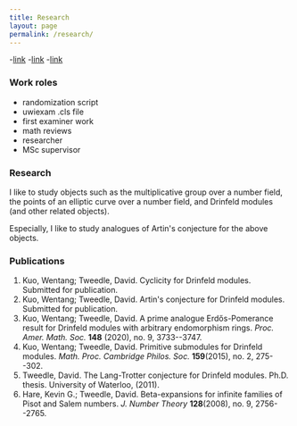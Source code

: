 ```yaml
---
title: Research
layout: page 
permalink: /research/
---
```

-[link](#work-roles)
-[link](#research)
-[link](#publications)

### Work roles
- randomization script
- uwiexam .cls file
- first examiner work
- math reviews
- researcher
- MSc supervisor

### Research
I like to study objects such as the multiplicative group over a number field, the points of an elliptic curve over a number field, and Drinfeld modules (and other related objects).

Especially, I like to study analogues of Artin's conjecture for the above objects.

### Publications

1. Kuo, Wentang; Tweedle, David. Cyclicity for Drinfeld modules. Submitted for publication.
1. Kuo, Wentang; Tweedle, David. Artin's conjecture for Drinfeld modules. Submitted for publication.
1. Kuo, Wentang; Tweedle, David. A prime analogue Erdős-Pomerance result for Drinfeld modules with arbitrary endomorphism rings. *Proc. Amer. Math. Soc.*  **148** (2020), no. 9, 3733--3747.
2. Kuo, Wentang; Tweedle, David. Primitive submodules for Drinfeld modules. *Math. Proc. Cambridge Philos. Soc.* **159**(2015), no. 2, 275--302.
3. Tweedle, David. The Lang-Trotter conjecture for Drinfeld modules. Ph.D. thesis. University of Waterloo, (2011).
3. Hare, Kevin G.; Tweedle, David. Beta-expansions for infinite families of Pisot and Salem numbers. *J. Number Theory* **128**(2008), no. 9, 2756--2765. 
